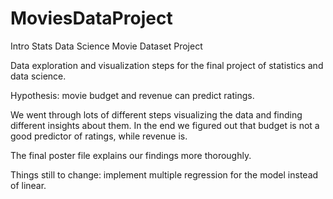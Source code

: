 # MoviesDataProject
Intro Stats Data Science Movie Dataset Project


Data exploration and visualization steps for the final project of statistics and data science. 

Hypothesis: movie budget and revenue can predict ratings.

We went through lots of different steps visualizing the data and finding different insights about them. 
In the end we figured out that budget is not a good predictor of ratings, while revenue is. 

The final poster file explains our findings more thoroughly.

Things still to change: implement multiple regression for the model instead of linear.
